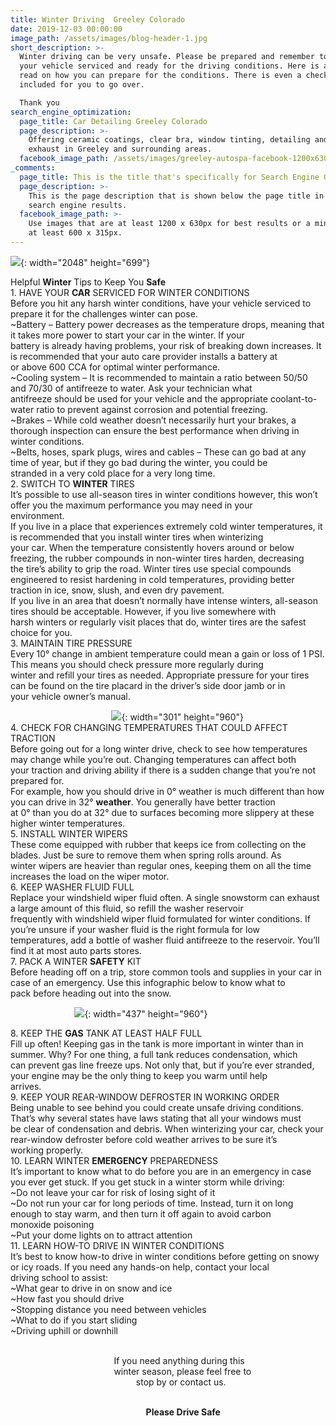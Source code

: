 ```yaml
---
title: Winter Driving  Greeley Colorado
date: 2019-12-03 00:00:00
image_path: /assets/images/blog-header-1.jpg
short_description: >-
  Winter driving can be very unsafe. Please be prepared and remember to have
  your vehicle serviced and ready for the driving conditions. Here is a great
  read on how you can prepare for the conditions. There is even a checklist
  included for you to go over. 

  Thank you
search_engine_optimization:
  page_title: Car Detailing Greeley Colorado
  page_description: >-
    Offering ceramic coatings, clear bra, window tinting, detailing and custom
    exhaust in Greeley and surrounding areas.
  facebook_image_path: /assets/images/greeley-autospa-facebook-1200x630.png
_comments:
  page_title: This is the title that's specifically for Search Engine Optimization.
  page_description: >-
    This is the page description that is shown below the page title in the
    search engine results.
  facebook_image_path: >-
    Use images that are at least 1200 x 630px for best results or a minimum of
    at least 600 x 315px.
---
```


![](/assets/images/blog-header.jpg){: width="2048" height="699"}

Helpful **Winter** Tips to Keep You **Safe**<br>1\. HAVE YOUR **CAR** SERVICED FOR WINTER CONDITIONS<br>Before you hit any harsh winter conditions, have your vehicle serviced to prepare it for the challenges winter can pose.<br>~Battery – Battery power decreases as the temperature drops, meaning that it takes more power to start your car in the winter. If your<br>battery is already having problems, your risk of breaking down increases. It is recommended that your auto care provider installs a battery at<br>or above 600 CCA for optimal winter performance.<br>~Cooling system – It is recommended to maintain a ratio between 50/50 and 70/30 of antifreeze to water. Ask your technician what<br>antifreeze should be used for your vehicle and the appropriate coolant-to-water ratio to prevent against corrosion and potential freezing.<br>~Brakes – While cold weather doesn’t necessarily hurt your brakes, a thorough inspection can ensure the best performance when driving in<br>winter conditions.<br>~Belts, hoses, spark plugs, wires and cables – These can go bad at any time of year, but if they go bad during the winter, you could be<br>stranded in a very cold place for a very long time.<br>2\. SWITCH TO **WINTER** TIRES<br>It’s possible to use all-season tires in winter conditions however, this won’t offer you the maximum performance you may need in your<br>environment.<br>If you live in a place that experiences extremely cold winter temperatures, it is recommended that you install winter tires when winterizing<br>your car. When the temperature consistently hovers around or below freezing, the rubber compounds in non-winter tires harden, decreasing<br>the tire’s ability to grip the road. Winter tires use special compounds engineered to resist hardening in cold temperatures, providing better<br>traction in ice, snow, slush, and even dry pavement.<br>If you live in an area that doesn’t normally have intense winters, all-season tires should be acceptable. However, if you live somewhere with<br>harsh winters or regularly visit places that do, winter tires are the safest choice for you.<br>3\. MAINTAIN TIRE PRESSURE<br>Every 10&deg; change in ambient temperature could mean a gain or loss of 1 PSI. This means you should check pressure more regularly during<br>winter and refill your tires as needed. Appropriate pressure for your tires can be found on the tire placard in the driver’s side door jamb or in<br>your vehicle owner’s manual.

&nbsp; &nbsp; &nbsp; &nbsp; &nbsp; &nbsp; &nbsp; &nbsp; &nbsp; &nbsp; &nbsp; &nbsp; &nbsp; &nbsp; &nbsp; &nbsp; &nbsp; &nbsp; &nbsp; &nbsp; &nbsp;![](/assets/images/blog-photo-2.jpg){: width="301" height="960"}<br>4\. CHECK FOR CHANGING TEMPERATURES THAT COULD AFFECT TRACTION<br>Before going out for a long winter drive, check to see how temperatures may change while you’re out. Changing temperatures can affect both<br>your traction and driving ability if there is a sudden change that you’re not prepared for.<br>For example, how you should drive in 0&deg; weather is much different than how you can drive in 32&deg; **weather**. You generally have better traction<br>at 0&deg; than you do at 32&deg; due to surfaces becoming more slippery at these higher winter temperatures.<br>5\. INSTALL WINTER WIPERS<br>These come equipped with rubber that keeps ice from collecting on the blades. Just be sure to remove them when spring rolls around. As<br>winter wipers are heavier than regular ones, keeping them on all the time increases the load on the wiper motor.<br>6\. KEEP WASHER FLUID FULL<br>Replace your windshield wiper fluid often. A single snowstorm can exhaust a large amount of this fluid, so refill the washer reservoir<br>frequently with windshield wiper fluid formulated for winter conditions. If you’re unsure if your washer fluid is the right formula for low<br>temperatures, add a bottle of washer fluid antifreeze to the reservoir. You’ll find it at most auto parts stores.<br>7\. PACK A WINTER **SAFETY** KIT<br>Before heading off on a trip, store common tools and supplies in your car in case of an emergency. Use this infographic below to know what to<br>pack before heading out into the snow.

&nbsp; &nbsp; &nbsp; &nbsp; &nbsp; &nbsp; &nbsp; &nbsp; &nbsp; &nbsp; &nbsp; &nbsp; &nbsp; ![](/assets/images/blog-photo-1.jpg){: width="437" height="960"}

8\. KEEP THE **GAS** TANK AT LEAST HALF FULL<br>Fill up often\! Keeping gas in the tank is more important in winter than in summer. Why? For one thing, a full tank reduces condensation, which<br>can prevent gas line freeze ups. Not only that, but if you’re ever stranded, your engine may be the only thing to keep you warm until help<br>arrives.<br>9\. KEEP YOUR REAR-WINDOW DEFROSTER IN WORKING ORDER<br>Being unable to see behind you could create unsafe driving conditions. That’s why several states have laws stating that all your windows must<br>be clear of condensation and debris. When winterizing your car, check your rear-window defroster before cold weather arrives to be sure it’s<br>working properly.<br>10\. LEARN WINTER **EMERGENCY** PREPAREDNESS<br>It’s important to know what to do before you are in an emergency in case you ever get stuck. If you get stuck in a winter storm while driving:<br>~Do not leave your car for risk of losing sight of it<br>~Do not run your car for long periods of time. Instead, turn it on long enough to stay warm, and then turn it off again to avoid carbon<br>monoxide poisoning<br>~Put your dome lights on to attract attention<br>11\. LEARN HOW-TO DRIVE IN WINTER CONDITIONS<br>It’s best to know how-to drive in winter conditions before getting on snowy or icy roads. If you need any hands-on help, contact your local<br>driving school to assist:<br>~What gear to drive in on snow and ice<br>~How fast you should drive<br>~Stopping distance you need between vehicles<br>~What to do if you start sliding<br>~Driving uphill or downhill

<br>&nbsp; &nbsp; &nbsp; &nbsp; &nbsp; &nbsp; &nbsp; &nbsp; &nbsp; &nbsp; &nbsp; &nbsp; &nbsp; &nbsp; &nbsp; &nbsp; &nbsp; &nbsp; &nbsp; &nbsp; &nbsp; If you need anything during this<br>&nbsp; &nbsp; &nbsp; &nbsp; &nbsp; &nbsp; &nbsp; &nbsp; &nbsp; &nbsp; &nbsp; &nbsp; &nbsp; &nbsp; &nbsp; &nbsp; &nbsp; &nbsp; &nbsp; &nbsp; &nbsp; winter season, please feel free to<br>&nbsp; &nbsp; &nbsp; &nbsp; &nbsp; &nbsp; &nbsp; &nbsp; &nbsp; &nbsp; &nbsp; &nbsp; &nbsp; &nbsp; &nbsp; &nbsp; &nbsp; &nbsp; &nbsp; &nbsp; &nbsp; &nbsp; &nbsp; &nbsp; &nbsp; &nbsp;stop by or contact us.<br>&nbsp; &nbsp; &nbsp; &nbsp; &nbsp; &nbsp; &nbsp; &nbsp; &nbsp; &nbsp; &nbsp; &nbsp; &nbsp; &nbsp; &nbsp; &nbsp; &nbsp; &nbsp; &nbsp; &nbsp; &nbsp; &nbsp; &nbsp; &nbsp; &nbsp; &nbsp; &nbsp;

&nbsp; &nbsp; &nbsp; &nbsp; &nbsp; &nbsp; &nbsp; &nbsp; &nbsp; &nbsp; &nbsp; &nbsp; &nbsp; &nbsp; &nbsp; &nbsp; &nbsp; &nbsp; &nbsp; &nbsp; &nbsp; &nbsp; &nbsp; &nbsp; &nbsp; &nbsp; &nbsp; &nbsp;**Please Drive Safe**